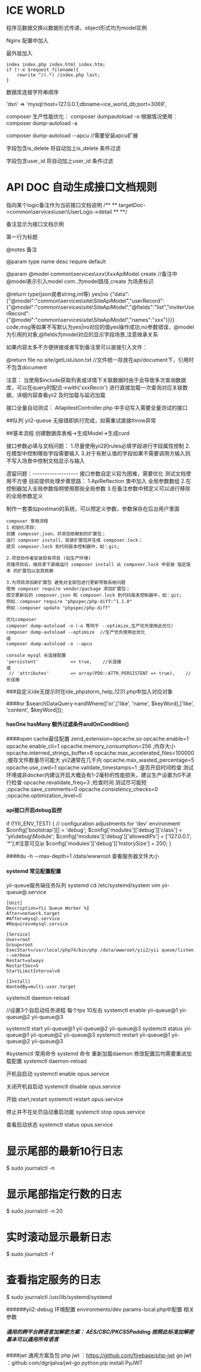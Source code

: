 ICE WORLD
===============================

程序见数据交换以数据形式传递，object形式均为model实例

Nginx 配置中加入

最外层加入
```nginx
index index.php index.html index.htm;
if (!-e $request_filename){
    rewrite ^/(.*) /index.php last;
}
```

数据库连接字符串顺序

'dsn' => 'mysql:host=127.0.0.1;dbname=ice_world_db;port=3069',

composer 生产性能优化：
composer dumpautoload -o
根据情况使用：
composer dump-autoload -a

composer dump-autoload --apcu //需要安装apcu扩展

字段包含is_delete 将自动加上is_delete 条件过滤

字段包含user_id 将自动加上user_id 条件过滤

API DOC 自动生成接口文档规则
===============================
指向某个logic备注作为当前接口文档说明
/**
** targetDoc->common\services\user\UserLogic->detail 
**
**/

备注显示为接口文档示例

第一行为标题

@notes 备注

@param type name desc require default

@param @model common\services\xxx\XxxApiModel create //备注中 @model表示引入model com..为model路径,create 为场景标识

@return type(json或者string,int等) yes|no {"data":{"@model":"common\services\site\SiteApiModel","userRecord":{"@model":"common\services\site\SiteApiModel","@fields":"list","inviterUserRecord":{"@model":"common\services\site\SiteApiModel","names":"xxx"}}}}
code,msg等如果不写默认为yes|no对应的值yes操作成功,no参数错误，@model为引用的对象,@fields为model对应的显示字段场景,注意继承关系

如果内容太多不方便拼接或者写到备注里可以直接引入文件：
     
 @return file no site/getListJson.txt //文件统一存放在api/document下，引用时不包含document

注意：
当使用$include获取列表或详情下关联数据时由于会导致多次查询数据库，可以在query时配合->with('xxxRecor') 进行直接加载一次查询对应关联数据，详细内容查看yii2 及时加载与延迟加载

接口全量自动测试：
AllapitestController.php 中手动写入需要全量测试的接口

##队列 yii2-queue
无报错即执行完成，如需重试直接throw异常

##基本流程
创建数据库表格->生成Model->生成curd


接口参数必填与文档问题：
1.尽量使用yii2的rules必填字段进行字段属性控制
2.在模型中控制哪些字段需要输入
3.对于有默认值的字段如果不需要调用方输入则不写入场景中控制文档显示与输入

遗留问题：-------------------
接口参数自定义较为困难，需要优化
测试文档使用不方便
目前提供处理步骤思路：
1.ApiReflection 类中加入 全局参数数组
2.在控制器加入全局参数指明使用那些全局参数
3.在备注参数中预定义可以进行移除的全局参数定义

制作一套类似postman的系统，可以预定义参数，参数保存在后台用户里面

```
composer 常用流程
1 初始化项目:
创建 composer.json，并添加依赖到的扩展包；
运行 composer install，安装扩展包并生成 composer.lock；
提交 composer.lock 到代码版本控制器中，如：git;

2.项目协作者安装现有项目 (如生产环境)
克隆项目后，根目录下直接运行 composer install 从 composer.lock 中安装 指定版本 的扩展包以及其依赖

3.为项目添加新扩展包 避免对全部包进行更新导致系统问题
使用 composer require vendor/package 添加扩展包；
提交更新后的 composer.json 和 composer.lock 到代码版本控制器中，如：git;
例如：composer require "phpspec/php-diff:^1.1.0"
例如：composer update "phpspec/php-diff"

优化composer 
composer dump-autoload -o（-o 等同于 --optimize,生产优先使用此优化）
composer dump-autoload --optimize  //生产优先使用此优化
或
composer dump-autoload -o --apcu 

```

```
console mysql 长连接配置
'persistent'            => true,    //长连接
或
 // 'attributes'        => array(PDO::ATTR_PERSISTENT => true),    //长连接
```

###自定义ide无提示时在ide_phpstorm_help_1231.php中加入对应对象

####or  $searchDataQuery->andWhere(['or',['like', 'name', $keyWord],['like', 'content', $keyWord]]);

#### hasOne hasMany 额外过滤条件andOnCondition()

####open cache最佳配置
zend_extension=opcache.so
opcache.enable=1
opcache.enable_cli=1
opcache.memory_consumption=256 ;内存大小
opcache.interned_strings_buffer=8
opcache.max_accelerated_files=100000 ;缓存文件数量尽可能大 yii2通常在几千内
opcache.max_wasted_percentage=5
opcache.use_cwd=1
opcache.validate_timestamps=1 ;是否开启时间检查 测试环境或非docker内建议开启大概会有1-2毫秒的性能损失，建议生产设置为0不进行检查
opcache.revalidate_freq=3 ;检查时间 测试尽可能短
;opcache.save_comments=0
opcache.consistency_checks=0
;opcache.optimization_level=0


#### api接口开启debug监控
if (!YII_ENV_TEST) {
    // configuration adjustments for 'dev' environment
    $config['bootstrap'][] = 'debug';
    $config['modules']['debug']['class'] = 'yii\debug\Module';
    $config['modules']['debug']['allowedIPs'] = ['127.0.0.1', '*'];#注意可见ip
    $config['modules']['debug']['historySize'] = 200;
}


####du -h --max-depth=1 /data/wwwroot 查看服务器文件大小

#### systemd 常见配置配置
yii-queue服务端任务队列 systemd
cd /etc/systemd/system
vim yii-queue@.service
``` 内容
[Unit]
Description=Yii Queue Worker %I
After=network.target
#After=mysql.service
#Requires=mysql.service

[Service]
User=root
Group=root
ExecStart=/usr/local/php74/bin/php /data/wwwroot/yii2/yii queue/listen --verbose
Restart=always
RestartSec=5
StartLimitInterval=0

[Install]
WantedBy=multi-user.target
```
systemctl daemon-reload

//设置3个自启动任务进程 每个tps 10左右
systemctl enable yii-queue@1 yii-queue@2 yii-queue@3

systemctl start yii-queue@1 yii-queue@2 yii-queue@3
systemctl status yii-queue@1 yii-queue@2 yii-queue@3
systemctl restart yii-queue@1 yii-queue@2 yii-queue@3

#systemctl 常用命令
systemd 命令
重新加载daemon 修改配置后均需要重进加载配置
systemctl daemon-reload

开机自启动
systemctl enable opus.service

关闭开机自启动
systemctl disable opus.service

开始 start,restart
systemctl restart opus.service

停止并不在处罚自动重启功能
systemctl stop opus.service

查看启动状态
systemctl status opus.service

# 显示尾部的最新10行日志
$ sudo journalctl -n

# 显示尾部指定行数的日志
$ sudo journalctl -n 20

# 实时滚动显示最新日志
$ sudo journalctl -f

# 查看指定服务的日志
$ sudo journalctl /usr/lib/systemd/systemd


######yii2-debug 环境配置 environments/dev params-local.php中配置 相关参数

##### 通用的跨平台跨语言加解密方案： AES/CBC/PKCS5Padding 按照此标准加解密基本可以通用所有语言

####jwt 通用方案及包
php jwt ：https://github.com/firebase/php-jwt
go jwt ：github.com/dgrijalva/jwt-go
python:pip install PyJWT
